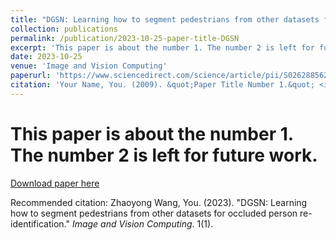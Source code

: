 ```yaml
---
title: "DGSN: Learning how to segment pedestrians from other datasets for occluded person re-identification"
collection: publications
permalink: /publication/2023-10-25-paper-title-DGSN
excerpt: 'This paper is about the number 1. The number 2 is left for future work.'
date: 2023-10-25
venue: 'Image and Vision Computing'
paperurl: 'https://www.sciencedirect.com/science/article/pii/S0262885623002184'
citation: 'Your Name, You. (2009). &quot;Paper Title Number 1.&quot; <i>Journal 1</i>. 1(1).'
---
```

# This paper is about the number 1. The number 2 is left for future work.

[Download paper here](https://www.sciencedirect.com/science/article/pii/S0262885623002184)

Recommended citation: Zhaoyong Wang, You. (2023). "DGSN: Learning how to segment pedestrians from other datasets for occluded person re-identification." <i>Image and Vision Computing</i>. 1(1).
